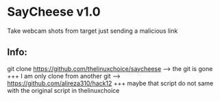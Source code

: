 # SayCheese v1.0
Take webcam shots from target just sending a malicious link
## Info:
git clone https://github.com/thelinuxchoice/saycheese --> the git is gone 
+++ I am only clone from another  git --> https://github.com/alireza310/hack12
+++ maybe that script do not same with the original script in thelinuxchoice